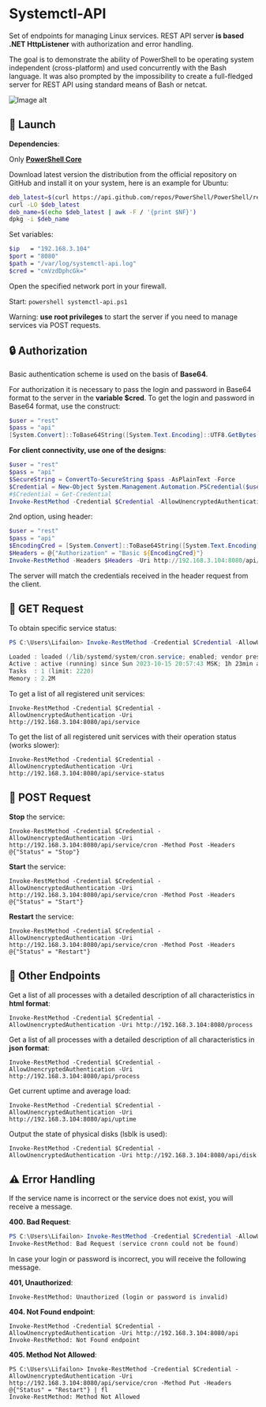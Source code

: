 # Systemctl-API

Set of endpoints for managing Linux services. REST API server **is based .NET HttpListener** with authorization and error handling.

The goal is to demonstrate the ability of PowerShell to be operating system independent (cross-platform) and used concurrently with the Bash language. It was also prompted by the impossibility to create a full-fledged server for REST API using standard means of Bash or netcat.

![Image alt](https://github.com/Lifailon/Systemctl-API/blob/rsa/Example.gif)

## 🚀 Launch

**Dependencies**:

Only **[PowerShell Core](https://github.com/PowerShell/PowerShell)**

Download latest version the distribution from the official repository on GitHub and install it on your system, here is an example for Ubuntu:

```Bash
deb_latest=$(curl https://api.github.com/repos/PowerShell/PowerShell/releases/latest | grep -Eom 1 "https://.+.deb")
curl -LO $deb_latest
deb_name=$(echo $deb_latest | awk -F / '{print $NF}')
dpkg -i $deb_name
```

Set variables:
```Bash
$ip   = "192.168.3.104"
$port = "8080"
$path = "/var/log/systemctl-api.log"
$cred = "cmVzdDphcGk="
```

Open the specified network port in your firewall.

Start:
`powershell systemctl-api.ps1`

Warning: **use root privileges** to start the server if you need to manage services via POST requests.

## 🔒 Authorization

Basic authentication scheme is used on the basis of **Base64**.

For authorization it is necessary to pass the login and password in Base64 format to the server in the **variable $cred**. To get the login and password in Base64 format, use the construct:

```PowerShell
$user = "rest"
$pass = "api"
[System.Convert]::ToBase64String([System.Text.Encoding]::UTF8.GetBytes("${user}:${pass}"))
```

**For client connectivity, use one of the designs**:

```PowerShell
$user = "rest"
$pass = "api"
$SecureString = ConvertTo-SecureString $pass -AsPlainText -Force
$Credential = New-Object System.Management.Automation.PSCredential($user, $SecureString)
#$Credential = Get-Credential
Invoke-RestMethod -Credential $Credential -AllowUnencryptedAuthentication -Uri http://192.168.3.104:8080/api/service/cron
```

2nd option, using header:

```PowerShell
$user = "rest"
$pass = "api"
$EncodingCred = [System.Convert]::ToBase64String([System.Text.Encoding]::UTF8.GetBytes("${user}:${pass}"))
$Headers = @{"Authorization" = "Basic ${EncodingCred}"}
Invoke-RestMethod -Headers $Headers -Uri http://192.168.3.104:8080/api/service/cron
```

The server will match the credentials received in the header request from the client.

## 🎉 GET Request

To obtain specific service status:

```PowerShell
PS C:\Users\Lifailon> Invoke-RestMethod -Credential $Credential -AllowUnencryptedAuthentication -Uri http://192.168.3.104:8080/api/service/cron | Format-List                                       

Loaded : loaded (/lib/systemd/system/cron.service; enabled; vendor preset: enabled)
Active : active (running) since Sun 2023-10-15 20:57:43 MSK; 1h 23min ago
Tasks  : 1 (limit: 2220)
Memory : 2.2M
```

To get a list of all registered unit services:

`Invoke-RestMethod -Credential $Credential -AllowUnencryptedAuthentication -Uri http://192.168.3.104:8080/api/service`

To get the list of all registered unit services with their operation status (works slower):

`Invoke-RestMethod -Credential $Credential -AllowUnencryptedAuthentication -Uri http://192.168.3.104:8080/api/service-status`

## 🎊 POST Request

**Stop** the service:

`Invoke-RestMethod -Credential $Credential -AllowUnencryptedAuthentication -Uri http://192.168.3.104:8080/api/service/cron -Method Post -Headers @{"Status" = "Stop"}`

**Start** the service:

`Invoke-RestMethod -Credential $Credential -AllowUnencryptedAuthentication -Uri http://192.168.3.104:8080/api/service/cron -Method Post -Headers @{"Status" = "Start"}`

**Restart** the service:

`Invoke-RestMethod -Credential $Credential -AllowUnencryptedAuthentication -Uri http://192.168.3.104:8080/api/service/cron -Method Post -Headers @{"Status" = "Restart"}`

## 💎 Other Endpoints

Get a list of all processes with a detailed description of all characteristics in **html format**:

`Invoke-RestMethod -Credential $Credential -AllowUnencryptedAuthentication -Uri http://192.168.3.104:8080/process`

Get a list of all processes with a detailed description of all characteristics in **json format**:

`Invoke-RestMethod -Credential $Credential -AllowUnencryptedAuthentication -Uri http://192.168.3.104:8080/api/process`

Get current uptime and average load:

`Invoke-RestMethod -Credential $Credential -AllowUnencryptedAuthentication -Uri http://192.168.3.104:8080/api/uptime`

Output the state of physical disks (lsblk is used):

`Invoke-RestMethod -Credential $Credential -AllowUnencryptedAuthentication -Uri http://192.168.3.104:8080/api/disk`

## ⚠️ Error Handling

If the service name is incorrect or the service does not exist, you will receive a message.

**400. Bad Request**:

```PowerShell
PS C:\Users\Lifailon> Invoke-RestMethod -Credential $Credential -AllowUnencryptedAuthentication -Uri http://192.168.3.104:8080/api/service/cronn
Invoke-RestMethod: Bad Request (service cronn could not be found)
```

In case your login or password is incorrect, you will receive the following message.

**401, Unauthorized**:

`Invoke-RestMethod: Unauthorized (login or password is invalid)`

**404. Not Found endpoint**:

```
Invoke-RestMethod -Credential $Credential -AllowUnencryptedAuthentication -Uri http://192.168.3.104:8080/api
Invoke-RestMethod: Not Found endpoint
```

**405. Method Not Allowed**:

```
PS C:\Users\Lifailon> Invoke-RestMethod -Credential $Credential -AllowUnencryptedAuthentication -Uri http://192.168.3.104:8080/api/service/cron -Method Put -Headers @{"Status" = "Restart"} | fl   
Invoke-RestMethod: Method Not Allowed
```
